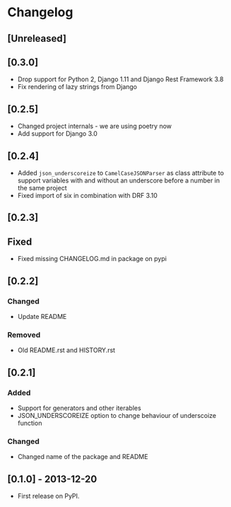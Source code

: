 # Changelog

## [Unreleased]

## [0.3.0]
- Drop support for Python 2, Django 1.11 and Django Rest Framework 3.8
- Fix rendering of lazy strings from Django

## [0.2.5]
- Changed project internals - we are using poetry now
- Add support for Django 3.0

## [0.2.4]
- Added `json_underscoreize` to `CamelCaseJSONParser` as class attribute to support variables with and without an underscore before a number in the same project
- Fixed import of six in combination with DRF 3.10

## [0.2.3]
## Fixed
- Fixed missing CHANGELOG.md in package on pypi

## [0.2.2]
### Changed
- Update README

### Removed
- Old README.rst and HISTORY.rst

## [0.2.1]
### Added
- Support for generators and other iterables
- JSON_UNDERSCOREIZE option to change behaviour of underscoize function

### Changed
- Changed name of the package and README

## [0.1.0] - 2013-12-20
- First release on PyPI.
